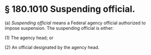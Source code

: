 # § 180.1010   Suspending official.

(a) *Suspending official* means a Federal agency official authorized to impose suspension. The suspending official is either:


(1) The agency head; or


(2) An official designated by the agency head.






